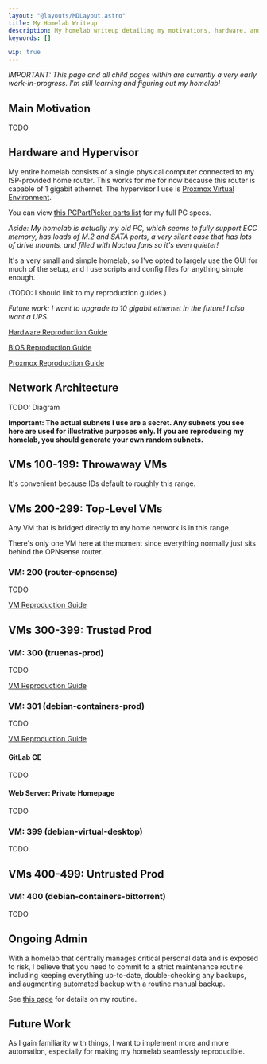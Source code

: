 ```yaml
---
layout: "@layouts/MDLayout.astro"
title: My Homelab Writeup
description: My homelab writeup detailing my motivations, hardware, and full setup.
keywords: []

wip: true
---
```


*IMPORTANT: This page and all child pages within are currently a very early work-in-progress. I'm still learning and figuring out my homelab!*

## Main Motivation

TODO

## Hardware and Hypervisor

My entire homelab consists of a single physical computer connected to my ISP-provided home router. This works for me for now because this router is capable of 1 gigabit ethernet. The hypervisor I use is [Proxmox Virtual Environment](https://www.proxmox.com/en/products/proxmox-virtual-environment/overview).

You can view [this PCPartPicker parts list](https://au.pcpartpicker.com/user/simshadows/saved/Xq9ZFT) for my full PC specs.

*Aside: My homelab is actually my old PC, which seems to fully support ECC memory, has loads of M.2 and SATA ports, a very silent case that has lots of drive mounts, and filled with Noctua fans so it's even quieter!*

It's a very small and simple homelab, so I've opted to largely use the GUI for much of the setup, and I use scripts and config files for anything simple enough.

(TODO: I should link to my reproduction guides.)

*Future work: I want to upgrade to 10 gigabit ethernet in the future! I also want a UPS.*

[Hardware Reproduction Guide](./reproduction/hardware/)

[BIOS Reproduction Guide](./reproduction/bios/)

[Proxmox Reproduction Guide](./reproduction/proxmox/)

## Network Architecture

TODO: Diagram

**Important: The actual subnets I use are a secret. Any subnets you see here are used for illustrative purposes only. If you are reproducing my homelab, you should generate your own random subnets.**

## VMs 100-199: Throwaway VMs

It's convenient because IDs default to roughly this range.

## VMs 200-299: Top-Level VMs

Any VM that is bridged directly to my home network is in this range.

There's only one VM here at the moment since everything normally just sits behind the OPNsense router.

### VM: 200 (router-opnsense)

TODO

[VM Reproduction Guide](./reproduction/opnsense/)

## VMs 300-399: Trusted Prod

### VM: 300 (truenas-prod)

TODO

[VM Reproduction Guide](./reproduction/truenas/)

### VM: 301 (debian-containers-prod)

TODO

[VM Reproduction Guide](./reproduction/container-hosts/)

#### GitLab CE

TODO

#### Web Server: Private Homepage

TODO

### VM: 399 (debian-virtual-desktop)

TODO

## VMs 400-499: Untrusted Prod

### VM: 400 (debian-containers-bittorrent)

TODO

## Ongoing Admin

With a homelab that centrally manages critical personal data and is exposed to risk, I believe that you need to commit to a strict maintenance routine including keeping everything up-to-date, double-checking any backups, and augmenting automated backup with a routine manual backup.

See [this page](./ongoing-admin/) for details on my routine.

## Future Work

As I gain familiarity with things, I want to implement more and more automation, especially for making my homelab seamlessly reproducible.

